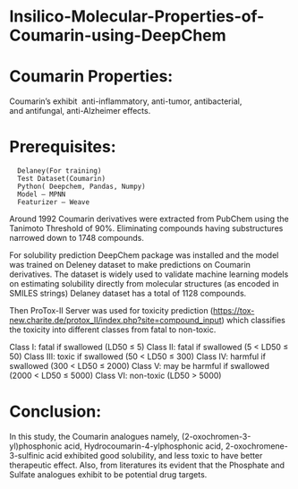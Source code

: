 # Insilico-Molecular-Properties-of-Coumarin-using-DeepChem
# Coumarin Properties:
Coumarin’s exhibit  anti-inflammatory, anti-tumor, antibacterial, and antifungal, anti-Alzheimer effects.

# Prerequisites:
      Delaney(For training)
      Test Dataset(Coumarin)
      Python( Deepchem, Pandas, Numpy)
      Model – MPNN
      Featurizer – Weave 


Around 1992 Coumarin derivatives were extracted from PubChem using the Tanimoto Threshold of 90%. Eliminating compounds having substructures narrowed down to 1748 compounds. 

For solubility prediction DeepChem package was installed and the model was trained on Deleney dataset to make predictions on Coumarin derivatives. 
The dataset is widely used to validate machine learning models on estimating solubility directly from molecular structures (as encoded in SMILES strings)
Delaney dataset has a total of 1128 compounds. 


Then ProTox-II Server was used for toxicity prediction (https://tox-new.charite.de/protox_II/index.php?site=compound_input) which classifies the toxicity into different classes from fatal to non-toxic.

Class I: fatal if swallowed (LD50 ≤ 5)
Class II: fatal if swallowed (5 < LD50 ≤ 50)
Class III: toxic if swallowed (50 < LD50 ≤ 300)
Class IV: harmful if swallowed (300 < LD50 ≤ 2000)
Class V: may be harmful if swallowed (2000 < LD50 ≤ 5000)
Class VI: non-toxic (LD50 > 5000)

# Conclusion:
  In this study, the Coumarin analogues namely, (2-oxochromen-3-yl)phosphonic acid, Hydrocoumarin-4-ylphosphonic acid, 2-oxochromene-3-sulfinic acid exhibited good solubility, and less toxic to have better therapeutic effect. Also, from literatures its evident that the Phosphate and Sulfate analogues exhibit to be potential drug targets.


